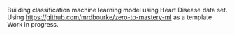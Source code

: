 Building classification machine learning model using Heart Disease data set. Using  https://github.com/mrdbourke/zero-to-mastery-ml as a template 
Work in progress.
